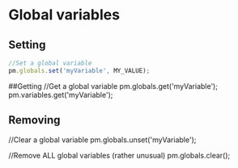 # Global variables

## Setting
```javascript
//Set a global variable
pm.globals.set('myVariable', MY_VALUE);
```

##Getting
//Get a global variable
pm.globals.get('myVariable');
pm.variables.get('myVariable');

## Removing
//Clear a global variable
pm.globals.unset('myVariable');

//Remove ALL global variables (rather unusual)
pm.globals.clear();
